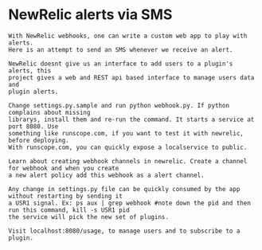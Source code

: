 NewRelic alerts via SMS
=========================

    With NewRelic webhooks, one can write a custom web app to play with alerts.  
    Here is an attempt to send an SMS whenever we receive an alert.  
    
    NewRelic doesnt give us an interface to add users to a plugin's alerts, this  
    project gives a web and REST api based interface to manage users data and   
    plugin alerts.

    Change settings.py.sample and run python webhook.py. If python complains about missing  
    librarys, install them and re-run the command. It starts a service at port 8080. Use  
    something like runscope.com, if you want to test it with newrelic, before deploying.  
    With runscope.com, you can quickly expose a localservice to public.  

    Learn about creating webhook channels in newrelic. Create a channel for webhook and when you create  
    a new alert policy add this webhook as a alert channel.

    Any change in settings.py file can be quickly consumed by the app without restarting by sending it  
    a USR1 signal. Ex: ps aux | grep webhook #note down the pid and then run this command, kill -s USR1 pid  
    the service will pick the new set of plugins.   

    Visit localhost:8080/usage, to manage users and to subscribe to a plugin.


